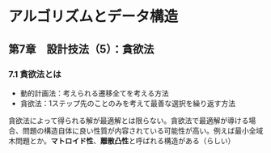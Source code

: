 # アルゴリズムとデータ構造

## 第7章　設計技法（5）：貪欲法

### 7.1 貪欲法とは

- 動的計画法：考えられる遷移全てを考える方法
- 貪欲法：1ステップ先のことのみを考えて最善な選択を繰り返す方法

貪欲法によって得られる解が最適解とは限らない。貪欲法で最適解が導ける場合、問題の構造自体に良い性質が内容されている可能性が高い。例えば最小全域木問題とか。**マトロイド性**、**離散凸性**と呼ばれる構造がある（らしい）